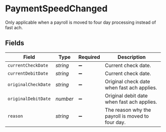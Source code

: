 # PaymentSpeedChanged

Only applicable when a payroll is moved to four day processing instead of fast ach.


## Fields

| Field                                            | Type                                             | Required                                         | Description                                      |
| ------------------------------------------------ | ------------------------------------------------ | ------------------------------------------------ | ------------------------------------------------ |
| `currentCheckDate`                               | *string*                                         | :heavy_minus_sign:                               | Current check date.                              |
| `currentDebitDate`                               | *string*                                         | :heavy_minus_sign:                               | Current check date.                              |
| `originalCheckDate`                              | *string*                                         | :heavy_minus_sign:                               | Original check date when fast ach applies.       |
| `originalDebitDate`                              | *number*                                         | :heavy_minus_sign:                               | Original debit date when fast ach applies.       |
| `reason`                                         | *string*                                         | :heavy_minus_sign:                               | The reason why the payroll is moved to four day. |